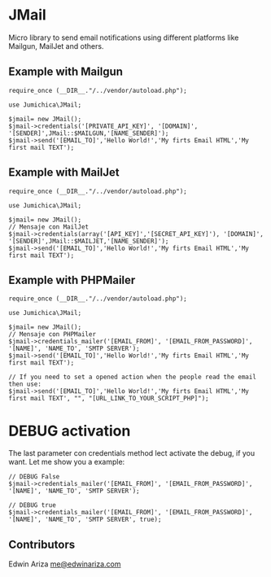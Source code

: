 # JMail
Micro library to send email notifications using different platforms like Mailgun, MailJet and others.

## Example with Mailgun
    require_once (__DIR__."/../vendor/autoload.php");

    use Jumichica\JMail;

    $jmail= new JMail();
    $jmail->credentials('[PRIVATE_API_KEY]', '[DOMAIN]', '[SENDER]',JMail::$MAILGUN,'[NAME_SENDER]');
    $jmail->send('[EMAIL_TO]','Hello World!','My firts Email HTML','My first mail TEXT');

## Example with MailJet
    require_once (__DIR__."/../vendor/autoload.php");

    use Jumichica\JMail;

    $jmail= new JMail();
    // Mensaje con MailJet
    $jmail->credentials(array('[API_KEY]','[SECRET_API_KEY]'), '[DOMAIN]', '[SENDER]',JMail::$MAILJET,'[NAME_SENDER]');
    $jmail->send('[EMAIL_TO]','Hello World!','My firts Email HTML','My first mail TEXT');

## Example with PHPMailer
    require_once (__DIR__."/../vendor/autoload.php");

    use Jumichica\JMail;

    $jmail= new JMail();
    // Mensaje con PHPMailer
    $jmail->credentials_mailer('[EMAIL_FROM]', '[EMAIL_FROM_PASSWORD]', '[NAME]', 'NAME_TO', 'SMTP SERVER');
    $jmail->send('[EMAIL_TO]','Hello World!','My firts Email HTML','My first mail TEXT');
    
    // If you need to set a opened action when the people read the email then use:
    $jmail->send('[EMAIL_TO]','Hello World!','My firts Email HTML','My first mail TEXT', "", "[URL_LINK_TO_YOUR_SCRIPT_PHP]");

# DEBUG activation
The last parameter con credentials method lect activate the debug, if you want. Let me show you a example:

    // DEBUG False
    $jmail->credentials_mailer('[EMAIL_FROM]', '[EMAIL_FROM_PASSWORD]', '[NAME]', 'NAME_TO', 'SMTP SERVER');

    // DEBUG true
    $jmail->credentials_mailer('[EMAIL_FROM]', '[EMAIL_FROM_PASSWORD]', '[NAME]', 'NAME_TO', 'SMTP SERVER', true);

## Contributors
Edwin Ariza <me@edwinariza.com>

